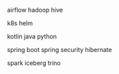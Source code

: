 airflow
hadoop
hive

k8s
helm

kotlin
java
python

spring boot
spring security
hibernate


spark
iceberg
trino
